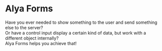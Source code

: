 # Alya Forms

Have you ever needed to show something to the user and send something else to the server?
<br>
Or have a control input display a certain kind of data, but work with a different object internally?
<br>
Alya Forms helps you achieve that!
